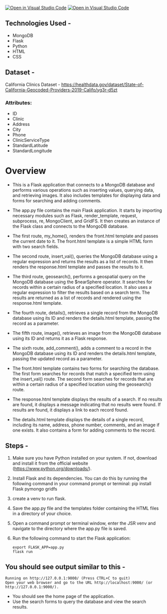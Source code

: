 [![Open in Visual Studio Code](https://classroom.github.com/assets/open-in-vscode-c66648af7eb3fe8bc4f294546bfd86ef473780cde1dea487d3c4ff354943c9ae.svg)](https://classroom.github.com/online_ide?assignment_repo_id=10442999&assignment_repo_type=AssignmentRepo)
[![Open in Visual Studio Code](https://classroom.github.com/assets/open-in-vscode-c66648af7eb3fe8bc4f294546bfd86ef473780cde1dea487d3c4ff354943c9ae.svg)](https://classroom.github.com/online_ide?assignment_repo_id=10442999&assignment_repo_type=AssignmentRepo)

## Technologies Used - 

* MongoDB
* Flask
* Python 
* HTML 
* CSS
## Dataset -
   California Clinics Dataset - https://healthdata.gov/dataset/State-of-California-Geocoded-Providers-2019-Califo/yg3r-d5zt
   ### Attributes:
   * ID
   * Clinic
   * Address
   * City
   * Phone
   * ClinicServiceType
   * StandardLatitude
   * StandardLongitude

# Overview
* This is a Flask application that connects to a MongoDB database and performs various operations such as inserting values, querying data, and retrieving images. It also includes templates for displaying data and forms for searching and adding comments.

* The app.py file contains the main Flask application. It starts by importing necessary modules such as Flask, render_template, request, subprocess, re, MongoClient, and GridFS. It then creates an instance of the Flask class and connects to the MongoDB database.

* The first route, my_home(), renders the front.html template and passes the current date to it. The front.html template is a simple HTML form with two search fields.

* The second route, insert_val(), queries the MongoDB database using a regular expression and returns the results as a list of records. It then renders the response.html template and passes the results to it.

* The third route, geosearch(), performs a geospatial query on the MongoDB database using the $nearSphere operator. It searches for records within a certain radius of a specified location. It also uses a regular expression to filter the results based on a search term. The results are returned as a list of records and rendered using the response.html template.

* The fourth route, details(), retrieves a single record from the MongoDB database using its ID and renders the details.html template, passing the record as a parameter.

* The fifth route, image(), retrieves an image from the MongoDB database using its ID and returns it as a Flask response.

* The sixth route, add_comment(), adds a comment to a record in the MongoDB database using its ID and renders the details.html template, passing the updated record as a parameter.

* The front.html template contains two forms for searching the database. The first form searches for records that match a specified term using the insert_val() route. The second form searches for records that are within a certain radius of a specified location using the geosearch() route.

* The response.html template displays the results of a search. If no results are found, it displays a message indicating that no results were found. If results are found, it displays a link to each record found.

* The details.html template displays the details of a single record, including its name, address, phone number, comments, and an image if one exists. It also contains a form for adding comments to the record.


## Steps - 

1. Make sure you have Python installed on your system. If not, download and install it from the official website (https://www.python.org/downloads/).

2. Install Flask and its dependencies. You can do this by running the following command in your command prompt or terminal:
   pip install Flask pymongo gridfs

3. create a venv to run flask.

4. Save the app.py file and the templates folder containing the HTML files in a directory of your choice.

5. Open a command prompt or terminal window, enter the JSR venv and navigate to the directory where the app.py file is saved.

6. Run the following command to start the Flask application:
   ```
   export FLASK_APP=app.py
   flask run
   ```

## You should see output similar to this -

   ```
   Running on http://127.0.0.1:9000/ (Press CTRL+C to quit)
   Open your web browser and go to the URL http://localhost:9000/ (or http://127.0.0.1:9000/). 
   ```
- You should see the home page of the application.
- Use the search forms to query the database and view the search results.
